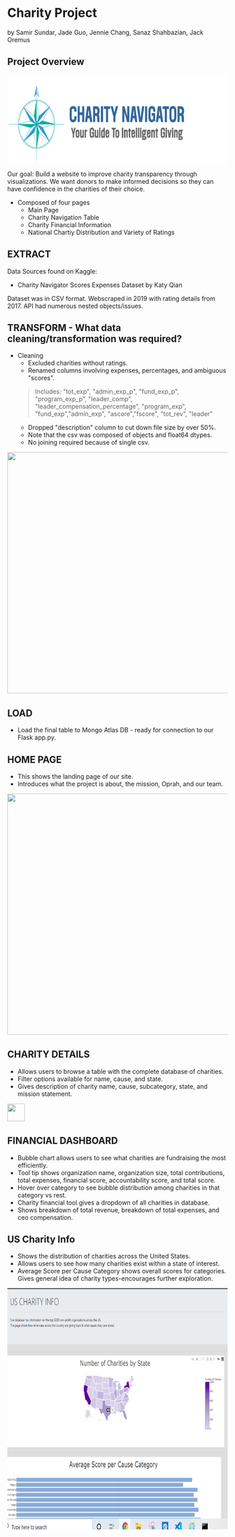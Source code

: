 # Charity Project

by Samir Sundar, Jade Guo, Jennie Chang, Sanaz Shahbazian, Jack Oremus

## Project Overview

<p align="center">
  <img width="760" height="200" src="readmeimages/charitynavigator.png">
</p>


Our goal: Build a website to improve charity transparency through visualizations. We want donors to make informed decisions so they can have confidence in the charities of their choice.
- Composed of four pages
  * Main Page
  * Charity Navigation Table 
  * Charity Financial Information
  * National Chartiy Distribution and Variety of Ratings

## EXTRACT
Data Sources found on Kaggle:
- Charity Navigator Scores Expenses Dataset by Katy Qian
  
Dataset was in CSV format. Webscraped in 2019 with rating details from 2017. API had numerous nested objects/issues.

## TRANSFORM - What data cleaning/transformation was required?
- Cleaning
   - Excluded charities without ratings.
   - Renamed columns involving expenses, percentages, and ambiguous "scores".
   >  Includes: "tot_exp", "admin_exp_p", "fund_exp_p", "program_exp_p", "leader_comp", "leader_compensation_percentage",                       "program_exp", "fund_exp","admin_exp", "ascore","fscore", "tot_rev", "leader"
   - Dropped "description" column to cut down file size by over 50%.
   - Note that the csv was composed of objects and float64 dtypes.
   - No joining required because of single csv.
  
  
<p align="center">
  <img width="800" height="550" src="images/Netflix_RT_ERD_Diagram_cropped.png">
</p>
   

## LOAD
 - Load the final table to Mongo Atlas DB - ready for connection to our Flask app.py.
 
## HOME PAGE
 - This shows the landing page of our site.
 - Introduces what the project is about, the mission, Oprah, and our team.
 
 <img src="readmeimages/index.gif" width="800" height="550" />
 
## CHARITY DETAILS
 - Allows users to browse a table with the complete database of charities. 
 - Filter options available for name, cause, and state.
 - Gives description of charity name, cause, subcategory, state, and mission statement.
 
 <img src="readmeimages/charitydetails.gif" width="40" height="40" />
 
## FINANCIAL DASHBOARD
 - Bubble chart allows users to see what charities are fundraising the most efficiently.
 - Tool tip shows organization name, organization size, total contributions, total expenses, financial score, accountability score, and total score.
 - Hover over category to see bubble distribution among charities in that category vs rest.
 - Charity financial tool gives a dropdown of all charities in database.
 - Shows breakdown of total revenue, breakdown of total expenses, and ceo compensation.
 
## US Charity Info
 - Shows the distribution of charities across the United States. 
 - Allows users to see how many charities exist within a state of interest.
 - Average Score per Cause Category shows overall scores for categories. Gives general idea of charity types-encourages further exploration.
 
 <p align="center">
  <img width="800" height="550" src="readmeimages/uscharityinfo.png">
</p>
 

 
